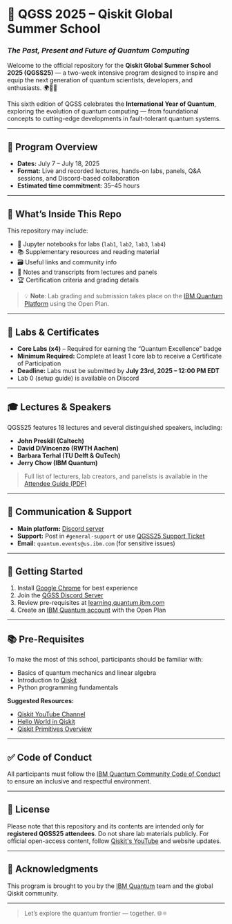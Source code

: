# 🧠 QGSS 2025 – Qiskit Global Summer School  
### *The Past, Present and Future of Quantum Computing*

Welcome to the official repository for the **Qiskit Global Summer School 2025 (QGSS25)** — a two-week intensive program designed to inspire and equip the next generation of quantum scientists, developers, and enthusiasts. 🌍🧑‍🔬

This sixth edition of QGSS celebrates the **International Year of Quantum**, exploring the evolution of quantum computing — from foundational concepts to cutting-edge developments in fault-tolerant quantum systems.

---

## 📅 Program Overview

- **Dates:** July 7 – July 18, 2025
- **Format:** Live and recorded lectures, hands-on labs, panels, Q&A sessions, and Discord-based collaboration
- **Estimated time commitment:** 35–45 hours

---

## 🧰 What’s Inside This Repo

This repository may include:

- 📓 Jupyter notebooks for labs (`lab1`, `lab2`, `lab3`, `lab4`)
- 📚 Supplementary resources and reading material
- 🗃️ Useful links and community info
- 📝 Notes and transcripts from lectures and panels
- 🏆 Certification criteria and grading details

> 💡 **Note**: Lab grading and submission takes place on the [IBM Quantum Platform](https://quantum.cloud.ibm.com/) using the Open Plan.

---

## 🧪 Labs & Certificates

- **Core Labs (x4)** – Required for earning the “Quantum Excellence” badge
- **Minimum Required:** Complete at least 1 core lab to receive a Certificate of Participation
- **Deadline:** Labs must be submitted by **July 23rd, 2025 – 12:00 PM EDT**
- Lab 0 (setup guide) is available on Discord

---

## 🎓 Lectures & Speakers

QGSS25 features 18 lectures and several distinguished speakers, including:

- **John Preskill (Caltech)**
- **David DiVincenzo (RWTH Aachen)**
- **Barbara Terhal (TU Delft & QuTech)**
- **Jerry Chow (IBM Quantum)**

> Full list of lecturers, lab creators, and panelists is available in the [Attendee Guide (PDF)](./QGSS%202025%20Attendee%20Guide.pdf)

---

## 📢 Communication & Support

- **Main platform:** [Discord server](https://ibm.biz/QGSS25_DISCORD)
- **Support:** Post in `#general-support` or use [QGSS25 Support Ticket](https://ibm.biz/QGSS25-Support)
- **Email:** `quantum.events@us.ibm.com` (for sensitive issues)

---

## 🧭 Getting Started

1. Install [Google Chrome](https://www.google.com/chrome/) for best experience
2. Join the [QGSS Discord Server](https://ibm.biz/QGSS25_DISCORD)
3. Review pre-requisites at [learning.quantum.ibm.com](https://learning.quantum.ibm.com/)
4. Create an [IBM Quantum account](https://quantum.cloud.ibm.com/) with the Open Plan

---

## 📚 Pre-Requisites

To make the most of this school, participants should be familiar with:

- Basics of quantum mechanics and linear algebra
- Introduction to [Qiskit](https://qiskit.org/)
- Python programming fundamentals

**Suggested Resources:**
- [Qiskit YouTube Channel](https://www.youtube.com/@qiskit)
- [Hello World in Qiskit](https://youtu.be/93-zLTppFZw)
- [Qiskit Primitives Overview](https://youtu.be/35ykEg3fG4c)

---

## ✅ Code of Conduct

All participants must follow the [IBM Quantum Community Code of Conduct](https://github.com/Qiskit/qiskit/blob/master/CODE_OF_CONDUCT.md) to ensure an inclusive and respectful environment.

---

## 📄 License

Please note that this repository and its contents are intended only for **registered QGSS25 attendees**. Do not share lab materials publicly. For official open-access content, follow [Qiskit's YouTube](https://www.youtube.com/@qiskit) and website updates.

---

## 🤝 Acknowledgments

This program is brought to you by the [IBM Quantum](https://quantum.ibm.com/) team and the global Qiskit community.

---

> Let’s explore the quantum frontier — together. 🌐⚛️
